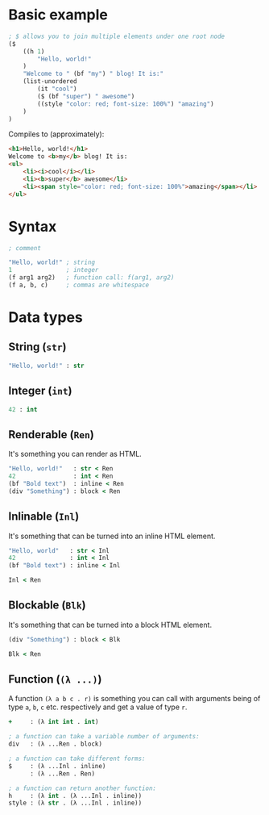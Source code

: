 # Basic example

```clj
; $ allows you to join multiple elements under one root node
($
    ((h 1)
        "Hello, world!"
    )
    "Welcome to " (bf "my") " blog! It is:"
    (list-unordered
        (it "cool")
        ($ (bf "super") " awesome")
        ((style "color: red; font-size: 100%") "amazing")
    )
)
```
Compiles to (approximately):
```html
<h1>Hello, world!</h1>
Welcome to <b>my</b> blog! It is:
<ul>
    <li><i>cool</i></li>
    <li><b>super</b> awesome</li>
    <li><span style="color: red; font-size: 100%">amazing</span></li>
</ul>
```


# Syntax

```clj
; comment

"Hello, world!" ; string
1               ; integer
(f arg1 arg2)   ; function call: f(arg1, arg2)
(f a, b, c)     ; commas are whitespace
```



# Data types

## String (`str`)
```clj
"Hello, world!" : str
```

## Integer (`int`)
```clj
42 : int
```

## Renderable (`Ren`)
It's something you can render as HTML.
```clj
"Hello, world!"   : str < Ren
42                : int < Ren
(bf "Bold text")  : inline < Ren
(div "Something") : block < Ren
```

## Inlinable (`Inl`)
It's something that can be turned into an inline HTML element.
```clj
"Hello, world"   : str < Inl
42               : int < Inl
(bf "Bold text") : inline < Inl

Inl < Ren
```

## Blockable (`Blk`)
It's something that can be turned into a block HTML element.
```clj
(div "Something") : block < Blk

Blk < Ren
```

## Function (`(λ ...)`)
A function `(λ a b c . r)` is something you can call with
arguments being of type `a`, `b`, `c` etc. respectively and get a value
of type `r`.
```clj
+     : (λ int int . int)

; a function can take a variable number of arguments:
div   : (λ ...Ren . block)

; a function can take different forms:
$     : (λ ...Inl . inline)
      : (λ ...Ren . Ren)

; a function can return another function:
h     : (λ int . (λ ...Inl . inline))
style : (λ str . (λ ...Inl . inline))
```
